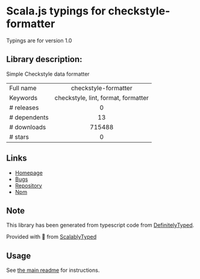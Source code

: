 
# Scala.js typings for checkstyle-formatter

Typings are for version 1.0

## Library description:
Simple Checkstyle data formatter

|                    |                 |
| ------------------ | :-------------: |
| Full name          | checkstyle-formatter |
| Keywords           | checkstyle, lint, format, formatter |
| # releases         | 0 |
| # dependents       | 13 |
| # downloads        | 715488 |
| # stars            | 0 |

## Links
- [Homepage](https://github.com/jimf/checkstyle-formatter)
- [Bugs](https://github.com/jimf/checkstyle-formatter/issues)
- [Repository](https://github.com/jimf/checkstyle-formatter)
- [Npm](https://www.npmjs.com/package/checkstyle-formatter)
    


## Note
This library has been generated from typescript code from [DefinitelyTyped](https://definitelytyped.org).

Provided with :purple_heart: from [ScalablyTyped](https://github.com/oyvindberg/ScalablyTyped)

## Usage
See [the main readme](../../readme.md) for instructions.


